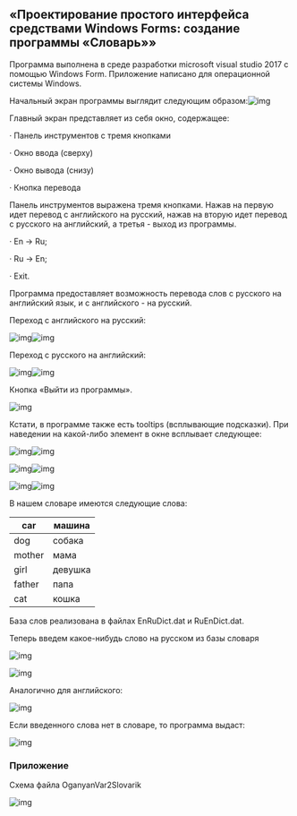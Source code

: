 ## «Проектирование простого интерфейса средствами Windows Forms: создание программы «Словарь»»

Программа выполнена в среде разработки microsoft visual studio 2017 с помощью Windows Form. Приложение написано для операционной системы Windows. 

Начальный экран программы выглядит следующим образом:![img](file:///C:/Users/OgRob/AppData/Local/Temp/msohtmlclip1/01/clip_image002.jpg)

Главный экран представляет из себя окно, содержащее:

·    Панель инструментов с тремя кнопками

·    Окно ввода (сверху)

·    Окно вывода (снизу)

·    Кнопка перевода

 

Панель инструментов выражена тремя кнопками. Нажав на первую идет перевод с английского на русский, нажав на вторую идет перевод с русского на английский, а третья - выход из программы.

·    En -> Ru; 

·    Ru -> En;

·    Exit.

 

Программа предоставляет возможность перевода слов с русского на английский язык, и с английского - на русский. 

Переход с английского на русский:

 

![img](file:///C:/Users/OgRob/AppData/Local/Temp/msohtmlclip1/01/clip_image004.jpg)![img](file:///C:/Users/OgRob/AppData/Local/Temp/msohtmlclip1/01/clip_image006.jpg)

 

Переход с русского на английский:

 

![img](file:///C:/Users/OgRob/AppData/Local/Temp/msohtmlclip1/01/clip_image008.jpg)![img](file:///C:/Users/OgRob/AppData/Local/Temp/msohtmlclip1/01/clip_image010.jpg)



 

Кнопка «Выйти из программы». 

![img](file:///C:/Users/OgRob/AppData/Local/Temp/msohtmlclip1/01/clip_image012.jpg)

Кстати, в программе также есть tooltips (всплывающие подсказки). При наведении на какой-либо элемент в окне всплывает следующее: 

 

![img](file:///C:/Users/OgRob/AppData/Local/Temp/msohtmlclip1/01/clip_image014.jpg)![img](file:///C:/Users/OgRob/AppData/Local/Temp/msohtmlclip1/01/clip_image016.jpg) 

![img](file:///C:/Users/OgRob/AppData/Local/Temp/msohtmlclip1/01/clip_image018.jpg)![img](file:///C:/Users/OgRob/AppData/Local/Temp/msohtmlclip1/01/clip_image020.jpg)

 

![img](file:///C:/Users/OgRob/AppData/Local/Temp/msohtmlclip1/01/clip_image022.jpg)![img](file:///C:/Users/OgRob/AppData/Local/Temp/msohtmlclip1/01/clip_image024.jpg)



 

В нашем словаре имеются следующие слова:

| car    | машина  |
| ------ | ------- |
| dog    | собака  |
| mother | мама    |
| girl   | девушка |
| father | папа    |
| cat    | кошка   |

 

База слов реализована в файлах EnRuDict.dat  и RuEnDict.dat.

Теперь введем какое-нибудь слово на русском из базы словаря

![img](file:///C:/Users/OgRob/AppData/Local/Temp/msohtmlclip1/01/clip_image026.jpg)

![img](file:///C:/Users/OgRob/AppData/Local/Temp/msohtmlclip1/01/clip_image028.jpg)

Аналогично для английского:

![img](file:///C:/Users/OgRob/AppData/Local/Temp/msohtmlclip1/01/clip_image030.jpg)

 

Если введенного слова нет в словаре, то программа выдаст:

![img](file:///C:/Users/OgRob/AppData/Local/Temp/msohtmlclip1/01/clip_image032.jpg)

### Приложение

Схема файла OganyanVar2Slovarik

![img](file:///C:/Users/OgRob/AppData/Local/Temp/msohtmlclip1/01/clip_image033.jpg)